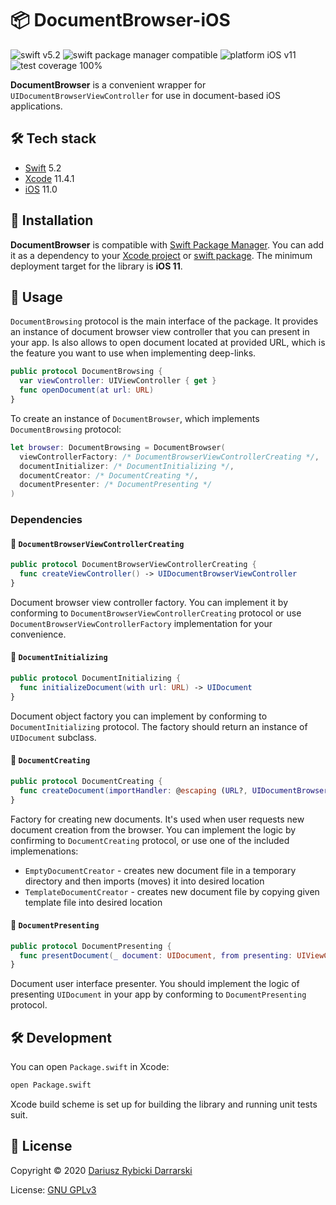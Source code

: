 # 📦 DocumentBrowser-iOS

![swift v5.2](https://img.shields.io/badge/swift-v5.2-orange.svg)
![swift package manager compatible](https://img.shields.io/badge/swift%20package%20manager-✓-green.svg)
![platform iOS v11](https://img.shields.io/badge/platform-iOS%20v11-blue.svg)
![test coverage 100%](https://img.shields.io/badge/test_covergage-100%25-green.svg)

**DocumentBrowser** is a convenient wrapper for `UIDocumentBrowserViewController` for use in document-based iOS applications.

## 🛠 Tech stack

- [Swift](https://swift.org/) 5.2
- [Xcode](https://developer.apple.com/xcode/) 11.4.1
- [iOS](https://www.apple.com/pl/ios/) 11.0

## 🧰 Installation

**DocumentBrowser** is compatible with [Swift Package Manager](https://swift.org/package-manager/). You can add it as a dependency to your [Xcode project](https://developer.apple.com/documentation/xcode/adding_package_dependencies_to_your_app) or [swift package](https://github.com/apple/swift-package-manager/blob/master/Documentation/Usage.md#defining-dependencies). The minimum deployment target for the library is **iOS 11**.

## 📝 Usage

`DocumentBrowsing` protocol is the main interface of the package. It provides an instance of document browser view controller that you can present in your app. Is also allows to open document located at provided URL, which is the feature you want to use when implementing deep-links.

```swift
public protocol DocumentBrowsing {
  var viewController: UIViewController { get }
  func openDocument(at url: URL)
}
```

To create an instance of `DocumentBrowser`, which implements `DocumentBrowsing` protocol:

```swift
let browser: DocumentBrowsing = DocumentBrowser(
  viewControllerFactory: /* DocumentBrowserViewControllerCreating */,
  documentInitializer: /* DocumentInitializing */,
  documentCreator: /* DocumentCreating */,
  documentPresenter: /* DocumentPresenting */
)
```

### Dependencies

#### 🧩 `DocumentBrowserViewControllerCreating`

```swift
public protocol DocumentBrowserViewControllerCreating {
  func createViewController() -> UIDocumentBrowserViewController
}
```

Document browser view controller factory. You can implement it by conforming to `DocumentBrowserViewControllerCreating` protocol or use `DocumentBrowserViewControllerFactory` implementation for your convenience.

#### 🧩 `DocumentInitializing`

```swift
public protocol DocumentInitializing {
  func initializeDocument(with url: URL) -> UIDocument
}
```

Document object factory you can implement by conforming to `DocumentInitializing` protocol. The factory should return an instance of `UIDocument` subclass.

#### 🧩 `DocumentCreating`

```swift
public protocol DocumentCreating {
  func createDocument(importHandler: @escaping (URL?, UIDocumentBrowserViewController.ImportMode) -> Void)
}
```

Factory for creating new documents. It's used when user requests new document creation from the browser. You can implement the logic by confirming to `DocumentCreating` protocol, or use one of the included implemenations:

- `EmptyDocumentCreator` - creates new document file in a temporary directory and then imports (moves) it into desired location
- `TemplateDocumentCreator` - creates new document file by copying given template file into desired location

#### 🧩 `DocumentPresenting`

```swift
public protocol DocumentPresenting {
  func presentDocument(_ document: UIDocument, from presenting: UIViewController)
}
```

Document user interface presenter. You should implement the logic of presenting `UIDocument` in your app by conforming to `DocumentPresenting` protocol.

## 🛠 Development

You can open `Package.swift` in Xcode:

```sh
open Package.swift
```

Xcode build scheme is set up for building the library and running unit tests suit.

## 📄 License

Copyright © 2020 [Dariusz Rybicki Darrarski](http://www.darrarski.pl)

License: [GNU GPLv3](LICENSE)
